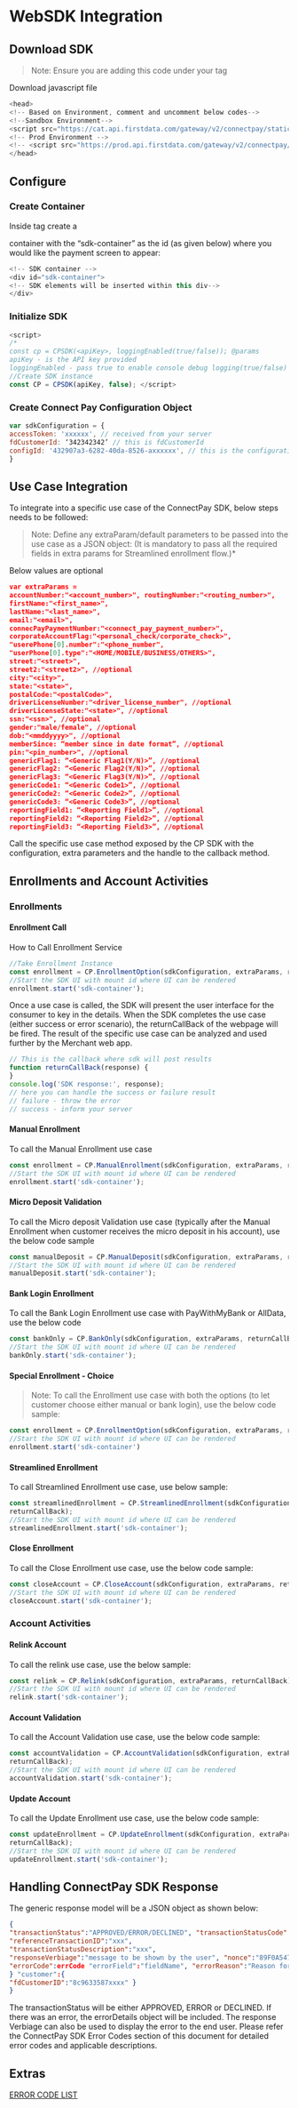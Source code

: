 # WebSDK Integration

## Download SDK

>Note: Ensure you are adding this code under your <head> tag 

Download javascript file

```javascript
<head>
<!-- Based on Environment, comment and uncomment below codes-->
<!--Sandbox Environment-->
<script src="https://cat.api.firstdata.com/gateway/v2/connectpay/static/v1/js/PaymentSDK.js" ></script>
<!-- Prod Environment -->
<!-- <script src="https://prod.api.firstdata.com/gateway/v2/connectpay/static/v1/js/PaymentSDK.js" ></script> -->
</head>
```

## Configure

### Create Container

Inside <body> tag create a <div> container with the “sdk-container” as the id (as given below) where you would like the payment screen to appear:

```javascript
<!-- SDK container -->
<div id="sdk-container">
<!-- SDK elements will be inserted within this div-->
</div>
```

### Initialize SDK

```javascript
<script>
/*
const cp = CPSDK(<apiKey>, loggingEnabled(true/false)); @params
apiKey - is the API key provided
loggingEnabled - pass true to enable console debug logging(true/false) */
//Create SDK instance
const CP = CPSDK(apiKey, false); </script>
```

### Create Connect Pay Configuration Object

```javascript
var sdkConfiguration = {
accessToken: 'xxxxxx', // received from your server
fdCustomerId: ‘342342342’ // this is fdCustomerId
configId: '432907a3-6282-40da-8526-axxxxxx', // this is the configuration to load
}
```

## Use Case Integration

To integrate into a specific use case of the ConnectPay SDK, below steps needs to be followed: 

>Note: Define any extraParam/default parameters to be passed into the use case as a JSON object: (It is mandatory to pass all the required fields in extra params for Streamlined enrollment flow.)*

Below values are optional

```json
var extraParams = 
accountNumber:"<account_number>", routingNumber:"<routing_number>",
firstName:"<first_name>",
lastName:"<last_name>",
email:"<email>",
connecPayPaymentNumber:"<connect_pay_payment_number>",
corporateAccountFlag:"<personal_check/corporate_check>",
"userePhone[0].number":"<phone_number",
"userPhone[0].type":"<HOME/MOBILE/BUSINESS/OTHERS>",
street:"<street>",
street2:"<street2>", //optional
city:"<city>",
state:"<state>",
postalCode:"<postalCode>",
driverLicenseNumber:"<driver_license_number", //optional
driverLicenseState:"<state>", //optional
ssn:"<ssn>", //optional
gender:"male/female", //optional
dob:"<mmddyyyy>", //optional
memberSince: “member since in date format”, //optional
pin:"<pin_number>", //optional
genericFlag1: “<Generic Flag1(Y/N)>”, //optional 
genericFlag2: “<Generic Flag2(Y/N)>”, //optional 
genericFlag3: “<Generic Flag3(Y/N)>”, //optional
genericCode1: “<Generic Code1>”, //optional 
genericCode2: “<Generic Code2>”, //optional 
genericCode3: “<Generic Code3>”, //optional
reportingField1: “<Reporting Field1>”, //optional 
reportingField2: “<Reporting Field2>”, //optional 
reportingField3: “<Reporting Field3>”, //optional
```

Call the specific use case method exposed by the CP SDK with the configuration, extra parameters and the handle to the callback method.

## Enrollments and Account Activities

### Enrollments

#### Enrollment Call

How to Call Enrollment Service

```javascript
//Take Enrollment Instance
const enrollment = CP.EnrollmentOption(sdkConfiguration, extraParams, returnCallBack);
//Start the SDK UI with mount id where UI can be rendered
enrollment.start('sdk-container');
```

Once a use case is called, the SDK will present the user interface for the consumer to key in the details. When the SDK completes the use case (either success or error scenario), the returnCallBack of the webpage will be fired. The result of the specific use case can be analyzed and used further by the Merchant web app.
```javascript
// This is the callback where sdk will post results
function returnCallBack(response) {
}
console.log('SDK response:', response);
// here you can handle the success or failure result
// failure - throw the error
// success - inform your server
```

#### Manual Enrollment

To call the Manual Enrollment use case

```javascript
const enrollment = CP.ManualEnrollment(sdkConfiguration, extraParams, returnCallBack);
//Start the SDK UI with mount id where UI can be rendered
enrollment.start('sdk-container');
```

#### Micro Deposit Validation

To call the Micro deposit Validation use case (typically after the Manual Enrollment when customer receives the micro deposit in his account), use the below code sample

```javascript
const manualDeposit = CP.ManualDeposit(sdkConfiguration, extraParams, returnCallBack);
//Start the SDK UI with mount id where UI can be rendered
manualDeposit.start('sdk-container');
```

#### Bank Login Enrollment

To call the Bank Login Enrollment use case with PayWithMyBank or AllData, use the below code

```javascript
const bankOnly = CP.BankOnly(sdkConfiguration, extraParams, returnCallBack);
//Start the SDK UI with mount id where UI can be rendered
bankOnly.start('sdk-container');
```

#### Special Enrollment - Choice

>Note: To call the Enrollment use case with both the options (to let customer choose either manual or bank login), use the below code sample:

```javascript
const enrollment = CP.EnrollmentOption(sdkConfiguration, extraParams, returnCallBack);
//Start the SDK UI with mount id where UI can be rendered
enrollment.start('sdk-container')
```

#### Streamlined Enrollment

To call Streamlined Enrollment use case, use below sample:

```javascript
const streamlinedEnrollment = CP.StreamlinedEnrollment(sdkConfiguration, extraParams,
returnCallBack);
//Start the SDK UI with mount id where UI can be rendered
streamlinedEnrollment.start('sdk-container');
```

#### Close Enrollment

To call the Close Enrollment use case, use the below code sample:

```javascript
const closeAccount = CP.CloseAccount(sdkConfiguration, extraParams, returnCallBack);
//Start the SDK UI with mount id where UI can be rendered
closeAccount.start('sdk-container');
```

### Account Activities

#### Relink Account

To call the relink use case, use the below sample: 

```javascript
const relink = CP.Relink(sdkConfiguration, extraParams, returnCallBack);
//Start the SDK UI with mount id where UI can be rendered
relink.start('sdk-container');
```

#### Account Validation

To call the Account Validation use case, use the below code sample:

```javascript
const accountValidation = CP.AccountValidation(sdkConfiguration, extraParams,
returnCallBack);
//Start the SDK UI with mount id where UI can be rendered
accountValidation.start('sdk-container');
```

#### Update Account

To call the Update Enrollment use case, use the below code sample:

```javascript
const updateEnrollment = CP.UpdateEnrollment(sdkConfiguration, extraParams,
returnCallBack);
//Start the SDK UI with mount id where UI can be rendered
updateEnrollment.start('sdk-container');
```

## Handling ConnectPay SDK Response

The generic response model will be a JSON object as shown below: 

```json
{
"transactionStatus":"APPROVED/ERROR/DECLINED", "transactionStatusCode":xxx,
"referenceTransactionID":"xxx",
"transactionStatusDescription":"xxx",
"responseVerbiage":"message to be shown by the user", "nonce":"89F0A5475A780018E0530xxxx", //may not be present for all responses "errorDetails":{
"errorCode":errCode "errorField":"fieldName", "errorReason":"Reason for the error",
} "customer":{
"fdCustomerID":"8c9633587xxxx" }
}
```

The transactionStatus will be either APPROVED, ERROR or DECLINED.
If there was an error, the errorDetails object will be included. The response Verbiage can also be used to display the error to the end user. Please refer the ConnectPay SDK Error Codes section of this document for detailed error codes and applicable descriptions.

## Extras

[ERROR CODE LIST](https://qa-developer.fiserv.com/product/ConnectPay/docs/?path=./docs/statuscodes.md&branch=develop)
